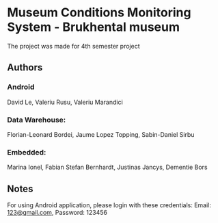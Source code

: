 # Museum Conditions Monitoring System - Brukhental museum
The project was made for 4th semester project

## Authors
### Android
David Le, Valeriu Rusu, Valeriu Marandici

### Data Warehouse:
Florian-Leonard Bordei, Jaume Lopez Topping, Sabin-Daniel Sirbu

### Embedded: 
Marina Ionel, Fabian Stefan Bernhardt, Justinas Jancys, Dementie Bors

## Notes

For using Android application, please login with these credentials: Email: 123@gmail.com, Password: 123456
